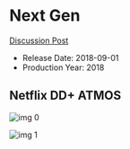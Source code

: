 # Next Gen

[Discussion Post](https://www.avsforum.com/threads/bass-eq-for-filtered-movies.2995212/post-56773224)

* Release Date: 2018-09-01
* Production Year: 2018

## Netflix DD+ ATMOS

![img 0](https://i.imgur.com/InSrNFo.jpg)

![img 1](https://i.imgur.com/tHFdfKI.jpg)

